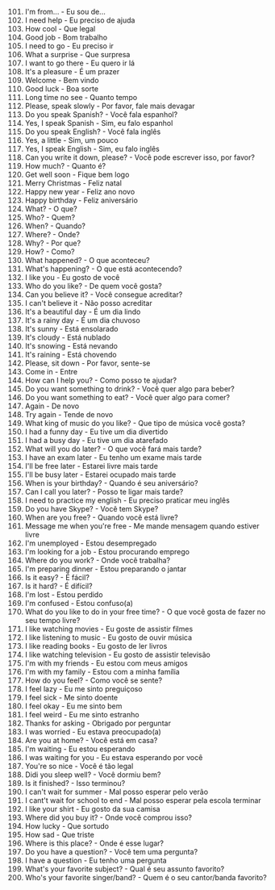 101. I'm from... - Eu sou de...
102. I need help - Eu preciso de ajuda
103. How cool - Que legal
104. Good job - Bom trabalho
105. I need to go - Eu preciso ir
106. What a surprise - Que surpresa
107. I want to go there - Eu quero ir lá
108. It's a pleasure - É  um prazer
109. Welcome - Bem vindo
110. Good luck - Boa sorte
111. Long time no see - Quanto tempo
112. Please, speak slowly - Por favor, fale mais devagar
113. Do you speak Spanish? - Você fala espanhol?
114. Yes, I speak Spanish - Sim, eu falo espanhol
115. Do you speak English? - Você fala inglês
116. Yes, a little - Sim, um pouco
117. Yes, I speak English - Sim, eu falo inglês
118. Can you write it down, please? - Você pode escrever isso, por favor?
119. How much? - Quanto é?
120. Get well soon - Fique bem logo
121. Merry Christmas - Feliz natal
122. Happy new year - Feliz ano novo
123. Happy birthday - Feliz aniversário
124. What? - O que?
125. Who? - Quem?
126. When? - Quando?
127. Where? - Onde?
128. Why? - Por que?
129. How? - Como?
130. What happened? - O que aconteceu?
131. What's happening? - O que está acontecendo?
132. I like you - Eu gosto de você
133. Who do  you like? - De quem você gosta?
134. Can you believe it? - Você consegue acreditar?
135. I can't believe it - Não posso acreditar
136. It's a beautiful day - É um dia lindo
137. It's a rainy day - É um dia chuvoso
138. It's  sunny - Está ensolarado
139. It's cloudy - Está nublado
140. It's snowing - Está nevando
141. It's raining - Está chovendo
142. Please, sit down - Por favor, sente-se
143. Come in - Entre
144. How can I help you? - Como posso te ajudar?
145. Do you want something to drink? - Você quer algo para beber?
146. Do you want something to eat? - Você quer algo para comer?
147. Again - De novo
148. Try again - Tende de novo
149. What king of music do you like? - Que tipo de música você gosta?
150. I had a funny day - Eu tive um dia divertido
151. I had a busy day - Eu tive um dia atarefado
152. What will you do later? - O que você fará mais tarde?
153. I have an exam later - Eu tenho um exame mais tarde
154. I'll be free later - Estarei livre mais tarde
155. I'll be busy later - Estarei ocupado mais tarde
156. When is your birthday? - Quando é seu aniversário?
157. Can I call you later? - Posso te ligar mais tarde?
158. I need to practice my english - Eu preciso praticar meu inglês
159. Do you have Skype? - Você tem Skype?
160. When are you free? - Quando você está livre?
161. Message me when you're free - Me mande mensagem quando estiver livre
162. I'm unemployed - Estou desempregado
163. I'm looking for a job - Estou procurando emprego
164. Where do you work? - Onde você trabalha?
165. I'm preparing dinner - Estou preparando o jantar
166. Is it easy? - É fácil?
167. Is it hard? - É difícil?
168. I'm lost - Estou perdido
169. I'm confused - Estou confuso(a)
170. What do you like to do in your free time? - O que você gosta de fazer no seu tempo livre?
171. I like watching movies - Eu goste de assistir filmes
172. I like listening to music - Eu gosto de ouvir música
173. I like reading books - Eu gosto de ler livros
174. I like watching television - Eu gosto de assistir televisão
175. I'm with my friends - Eu estou com meus amigos
176. I'm with my family - Estou com a minha família
177. How do you feel? - Como você se sente?
178. I feel lazy - Eu me sinto preguiçoso
179. I feel sick - Me sinto doente
180. I feel okay - Eu me sinto bem
181. I feel weird - Eu me sinto estranho
182. Thanks for asking - Obrigado por perguntar
183. I was worried - Eu estava preocupado(a)
184. Are you at home? - Você está em casa?
185. I'm waiting - Eu estou esperando
186. I was waiting for you - Eu estava esperando por você
187. You're so nice - Você é tão legal
188. Didi you sleep well? - Você dormiu bem?
189. Is it finished? - Isso terminou?
190. I can't wait for summer - Mal posso esperar pelo verão
191. I cant't wait for school to end - Mal posso esperar pela escola terminar
192. I like your shirt - Eu gosto da sua camisa
193. Where did you buy it? - Onde você comprou isso?
194. How lucky - Que sortudo
195. How sad - Que triste
196. Where is this place? - Onde é esse lugar?
197. Do you have a question? - Você tem uma pergunta?
198. I have a question - Eu tenho uma pergunta
199. What's your favorite subject? - Qual é seu assunto favorito?
200. Who's your favorite singer/band? - Quem é o seu cantor/banda favorito?